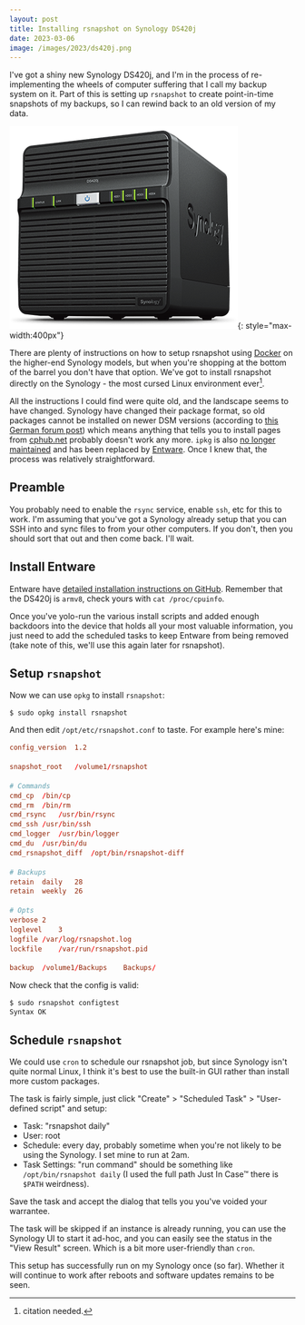 ```yaml
---
layout: post
title: Installing rsnapshot on Synology DS420j
date: 2023-03-06
image: /images/2023/ds420j.png
---
```


I've got a shiny new Synology DS420j, and I'm in the process of re-implementing the wheels of computer suffering that I call my backup system on it. Part of this is setting up `rsnapshot` to create point-in-time snapshots of my backups, so I can rewind back to an old version of my data.

![A marketing image of a Synology DS420j NAS](/images/2023/ds420j.png){: style="max-width:400px"}

There are plenty of instructions on how to setup rsnapshot using [Docker](https://www.docker.com) on the higher-end Synology models, but when you're shopping at the bottom of the barrel you don't have that option. We've got to install rsnapshot directly on the Synology - the most cursed Linux environment ever[^citation].

[^citation]: citation needed.

All the instructions I could find were quite old, and the landscape seems to have changed. Synology have changed their package format, so old packages cannot be installed on newer DSM versions (according to [this German forum post](https://www.synology-forum.de/threads/ebi-easy-bootstrap-installer.68335/post-949587)) which means anything that tells you to install pages from [cphub.net](https://www.cphub.net) probably doesn't work any more. `ipkg` is also [no longer maintained](https://www.beatificabytes.be/use-opkg-instead-of-ipkg-on-synology/) and has been replaced by [Entware](https://github.com/Entware/Entware). Once I knew that, the process was relatively straightforward.

## Preamble

You probably need to enable the `rsync` service, enable `ssh`, etc for this to work. I'm assuming that you've got a Synology already setup that you can SSH into and sync files to from your other computers. If you don't, then you should sort that out and then come back. I'll wait.

## Install Entware

Entware have [detailed installation instructions on GitHub](https://github.com/Entware/Entware/wiki/Install-on-Synology-NAS). Remember that the DS420j is `armv8`, check yours with `cat /proc/cpuinfo`.

Once you've yolo-run the various install scripts and added enough backdoors into the device that holds all your most valuable information, you just need to add the scheduled tasks to keep Entware from being removed (take note of this, we'll use this again later for rsnapshot).

## Setup `rsnapshot`

Now we can use `opkg` to install `rsnapshot`:

```shell
$ sudo opkg install rsnapshot
```

And then edit `/opt/etc/rsnapshot.conf` to taste. For example here's mine:

```conf
config_version	1.2

snapshot_root	/volume1/rsnapshot

# Commands
cmd_cp	/bin/cp
cmd_rm	/bin/rm
cmd_rsync	/usr/bin/rsync
cmd_ssh	/usr/bin/ssh
cmd_logger	/usr/bin/logger
cmd_du	/usr/bin/du
cmd_rsnapshot_diff	/opt/bin/rsnapshot-diff

# Backups
retain	daily	28
retain	weekly	26

# Opts
verbose	2
loglevel	3
logfile	/var/log/rsnapshot.log
lockfile	/var/run/rsnapshot.pid

backup	/volume1/Backups	Backups/
```

Now check that the config is valid:

```shell
$ sudo rsnapshot configtest
Syntax OK
```

## Schedule `rsnapshot`

We could use `cron` to schedule our rsnapshot job, but since Synology isn't quite normal Linux, I think it's best to use the built-in GUI rather than install more custom packages.

The task is fairly simple, just click "Create" > "Scheduled Task" > "User-defined script" and setup:

- Task: "rsnapshot daily"
- User: root
- Schedule: every day, probably sometime when you're not likely to be using the Synology. I set mine to run at 2am.
- Task Settings: "run command" should be something like `/opt/bin/rsnapshot daily` (I used the full path Just In Case™ there is `$PATH` weirdness).

Save the task and accept the dialog that tells you you've voided your warrantee.

The task will be skipped if an instance is already running, you can use the Synology UI to start it ad-hoc, and you can easily see the status in the "View Result" screen. Which is a bit more user-friendly than `cron`.

This setup has successfully run on my Synology once (so far). Whether it will continue to work after reboots and software updates remains to be seen.
